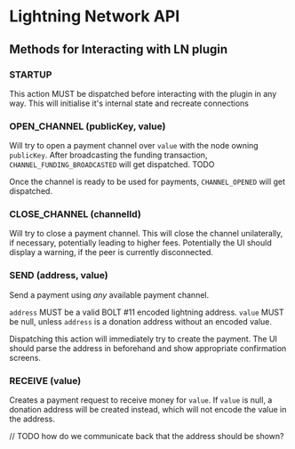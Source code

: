 # Lightning Network API

## Methods for Interacting with LN plugin

### STARTUP

This action MUST be dispatched before interacting with the plugin in any way. This will initialise it's internal state and
 recreate connections

### OPEN_CHANNEL (publicKey, value)

Will try to open a payment channel over `value` with the node owning `publicKey`.
 After broadcasting the funding transaction, `CHANNEL_FUNDING_BROADCASTED` will get dispatched. TODO

Once the channel is ready to be used for payments, `CHANNEL_OPENED` will get dispatched.

### CLOSE_CHANNEL (channelId)

Will try to close a payment channel. This will close the channel unilaterally, if necessary,
 potentially leading to higher fees. Potentially the UI should display a warning, if the
 peer is currently disconnected.

### SEND (address, value)

Send a payment using *any* available payment channel.

`address` MUST be a valid BOLT #11 encoded lightning address. `value` MUST be null, unless
 `address` is a donation address without an encoded value.

Dispatching this action will immediately try to create the payment. The UI should parse
 the address in beforehand and show appropriate confirmation screens.

### RECEIVE (value)

Creates a payment request to receive money for `value`. If `value` is null, a donation address
 will be created instead, which will not encode the value in the address.

 // TODO how do we communicate back that the address should be shown?